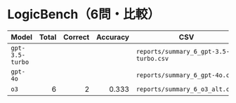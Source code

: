 # LogicBench（6問・比較）

| Model | Total | Correct | Accuracy | CSV |
|---|---:|---:|---:|---|
| `gpt-3.5-turbo` |  |  |  | `reports/summary_6_gpt-3.5-turbo.csv` |
| `gpt-4o`         |  |  |  | `reports/summary_6_gpt-4o.csv` |
| `o3`             | 6 | 2 | 0.333 | `reports/summary_6_o3_alt.csv` |
